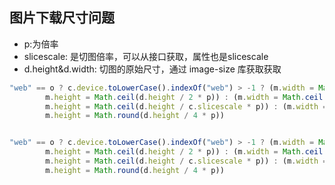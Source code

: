 ## 图片下载尺寸问题   
* p:为倍率
* slicescale: 是切图倍率，可以从接口获取，属性也是slicescale
* d.height&d.width: 切图的原始尺寸，通过 image-size 库获取获取
```js
"web" == o ? c.device.toLowerCase().indexOf("web") > -1 ? (m.width = Math.ceil(d.width / 2 * p),
        m.height = Math.ceil(d.height / 2 * p)) : (m.width = Math.ceil(d.width / c.slicescale * p),
        m.height = Math.ceil(d.height / c.slicescale * p)) : (m.width = Math.round(d.width / 4 * p),
        m.height = Math.round(d.height / 4 * p))


"web" == o ? c.device.toLowerCase().indexOf("web") > -1 ? (m.width = Math.ceil(d.width / 2 * p),
        m.height = Math.ceil(d.height / 2 * p)) : (m.width = Math.ceil(d.width / c.slicescale * p),
        m.height = Math.ceil(d.height / c.slicescale * p)) : (m.width = Math.round(d.width / 4 * p),
        m.height = Math.round(d.height / 4 * p))
```